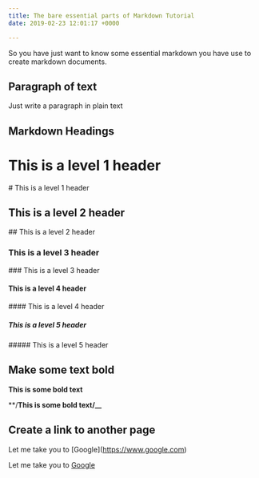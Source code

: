 ```yaml
---
title: The bare essential parts of Markdown Tutorial
date: 2019-02-23 12:01:17 +0000

---
```

So you have just want to know some essential markdown you have use to create markdown documents.

## Paragraph of text

Just write a paragraph in plain text

## Markdown Headings

# This is a level 1 header

\# This is a level 1 header

## This is a level 2 header

\## This is a level 2 header

### This is a level 3 header

\### This is a level 3 header

#### This is a level 4 header

\#### This is a level 4 header

##### This is a level 5 header

\##### This is a level 5 header

## Make some text bold

**This is some bold text**

**/**This is some bold text/__**

## **Create a link to another page**

Let me take you to \[Google\](https://www.google.com)

Let me take you to [Google](google.com)
